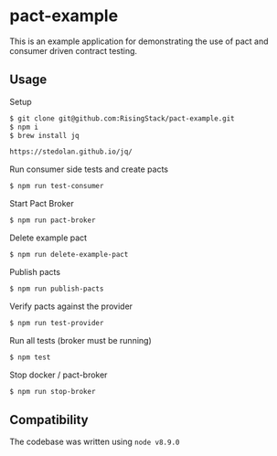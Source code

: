 # pact-example

This is an example application for demonstrating the use of pact and consumer driven contract testing.


## Usage

Setup

```bash
$ git clone git@github.com:RisingStack/pact-example.git
$ npm i
$ brew install jq

https://stedolan.github.io/jq/
``` 

Run consumer side tests and create pacts

```bash
$ npm run test-consumer
``` 

Start Pact Broker

```bash
$ npm run pact-broker
```

Delete example pact

```bash
$ npm run delete-example-pact
```

Publish pacts

```bash
$ npm run publish-pacts
```

Verify pacts against the provider 

```bash
$ npm run test-provider
```

Run all tests (broker must be running)

```bash
$ npm test
```

Stop docker / pact-broker

```bash
$ npm run stop-broker
```

## Compatibility

The codebase was written using `node v8.9.0`
